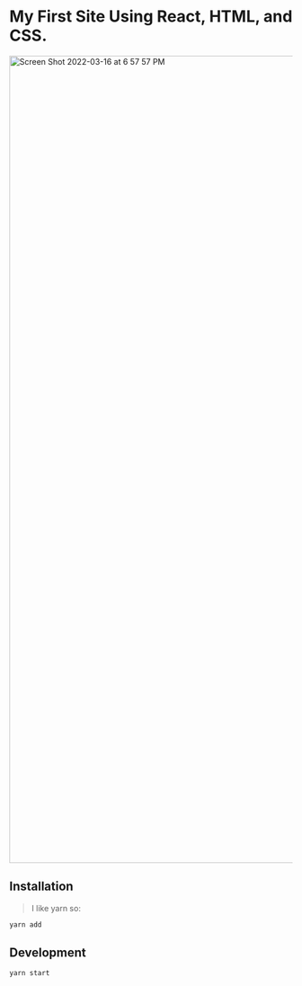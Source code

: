 # My First Site Using React, HTML, and CSS.

<img width="1437" alt="Screen Shot 2022-03-16 at 6 57 57 PM" src="https://user-images.githubusercontent.com/38742706/158721316-33718f9e-4c8a-430e-88ee-f68ff7cc591f.png">



## Installation

> I like yarn so:

```bash
yarn add
```

## Development

`yarn start`
